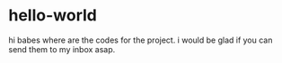 # hello-world
hi babes
where are the codes for the project.
i would be glad if you can send them to my inbox asap.
